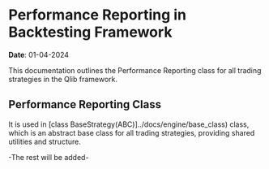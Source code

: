# Performance Reporting in Backtesting Framework

**Date**: 01-04-2024  

This documentation outlines the Performance Reporting class for all trading strategies in the Qlib framework.

## Performance Reporting Class

It is used in [class BaseStrategy(ABC)]../docs/engine/base_class) class, which is an abstract base class for all trading strategies, providing shared utilities and structure.

-The rest will be added-